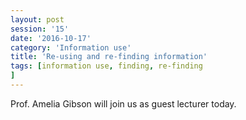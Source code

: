 ```yaml
--- 
layout: post 
session: '15' 
date: '2016-10-17' 
category: 'Information use' 
title: 'Re-using and re-finding information' 
tags: [information use, finding, re-finding
] 
--- 
```


Prof. Amelia Gibson will join us as guest lecturer today. 

<excerpt/>
